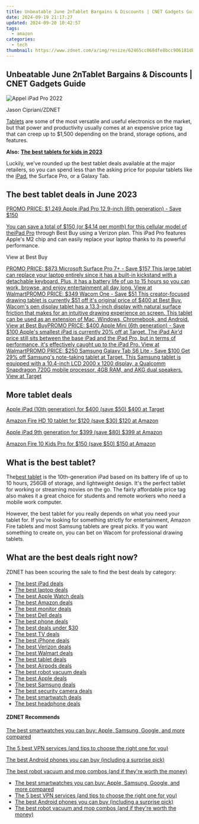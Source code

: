 ```yaml
---
title: Unbeatable June 2nTablet Bargains & Discounts | CNET Gadgets Guide
date: 2024-09-19 21:17:27
updated: 2024-09-20 10:42:57
tags:
  - amazon
categories:
  - tech
thumbnail: https://www.zdnet.com/a/img/resize/62465cc068dfe8bcc906181db437e01094b57527/2021/11/18/148ef08f-3588-47f0-9242-cb0ed67230ff/blackfridaytablets.png?width=278&height=156&fit=crop&format=pjpg&auto=webp
---
```


## Unbeatable June 2nTablet Bargains & Discounts | CNET Gadgets Guide

![Appel iPad Pro 2022](https://www.zdnet.com/a/img/resize/615f34d5815fedeed082939623204dd51132144c/2022/10/21/eaa131b2-a52d-4cb3-97a5-b13f3bdb8ead/ade03df2-430a-4118-a2d3-0f2981b937aa.jpg?auto=webp&width=1280)

Jason Cipriani/ZDNET

[Tablets](https://www.zdnet.com/article/best-tablet/) are some of the most versatile and useful electronics on the market, but that power and productivity usually comes at an expensive price tag that can creep up to $1,500 depending on the brand, storage options, and features. 

**Also:** [**The best tablets for kids in 2023**](https://www.zdnet.com/article/best-kids-tablet/)

Luckily, we've rounded up the best tablet deals available at the major retailers, so you can spend less than the asking price for popular tablets like the [iPad](https://www.zdnet.com/article/best-ipad/), the Surface Pro, or a Galaxy Tab. 

## **The best tablet deals in June 2023**

[](https://shop-links.co/link/?url=https%3A%2F%2Fwww.bestbuy.com%2Fsite%2Fapple-12-9-inch-ipad-pro-latest-model-with-wi-fi-cellular-256gb-space-gray-verizon%2F6340892.p%3FskuId%3D6340892&publisher_slug=itechdaily19598&exclusive=1)

[](https://shop-links.co/link/?url=https%3A%2F%2Fwww.bestbuy.com%2Fsite%2Fapple-12-9-inch-ipad-pro-latest-model-with-wi-fi-cellular-256gb-space-gray-verizon%2F6340892.p%3FskuId%3D6340892&publisher_slug=itechdaily19598&exclusive=1)

[](https://shop-links.co/link/?url=https%3A%2F%2Fwww.bestbuy.com%2Fsite%2Fapple-12-9-inch-ipad-pro-latest-model-with-wi-fi-cellular-256gb-space-gray-verizon%2F6340892.p%3FskuId%3D6340892&publisher_slug=itechdaily19598&exclusive=1)

[](https://shop-links.co/link/?url=https%3A%2F%2Fwww.bestbuy.com%2Fsite%2Fapple-12-9-inch-ipad-pro-latest-model-with-wi-fi-cellular-256gb-space-gray-verizon%2F6340892.p%3FskuId%3D6340892&publisher_slug=itechdaily19598&exclusive=1)

[PROMO PRICE: $1,249 Apple iPad Pro 12.9-inch (6th generation) - Save $150](https://shop-links.co/link/?url=https%3A%2F%2Fwww.bestbuy.com%2Fsite%2Fapple-12-9-inch-ipad-pro-latest-model-with-wi-fi-cellular-256gb-space-gray-verizon%2F6340892.p%3FskuId%3D6340892&publisher_slug=itechdaily19598&exclusive=1)

[](https://shop-links.co/link/?url=https%3A%2F%2Fwww.bestbuy.com%2Fsite%2Fapple-12-9-inch-ipad-pro-latest-model-with-wi-fi-cellular-256gb-space-gray-verizon%2F6340892.p%3FskuId%3D6340892&publisher_slug=itechdaily19598&exclusive=1)

[You can save a total of $150 (or $4.14 per month) for this cellular model of the](https://shop-links.co/link/?url=https%3A%2F%2Fwww.bestbuy.com%2Fsite%2Fapple-12-9-inch-ipad-pro-latest-model-with-wi-fi-cellular-256gb-space-gray-verizon%2F6340892.p%3FskuId%3D6340892&publisher_slug=itechdaily19598&exclusive=1)[iPad Pro](https://www.zdnet.com/article/ipad-pro-2022-review/) through Best Buy using a Verizon plan. This iPad Pro features Apple's M2 chip and can easily replace your laptop thanks to its powerful performance. 

View at Best Buy

[PROMO PRICE: $873 Microsoft Surface Pro 7+ - Save $157 This large tablet can replace your laptop entirely since it has a built-in kickstand with a detachable keyboard. Plus, it has a battery life of up to 15 hours so you can work, browse, and enjoy entertainment all day long. View at Walmart](https://goto.walmart.com/c/5597632/565706/9383?sharedid=zdnet&partnerpropertyid=1980086&u=https%3A%2F%2Fwww.walmart.com%2Fip%2FRestored-Microsoft-Surface-Pro-7-12-3-Touch-16GB-256GB-SSD-Core-i7-1065G7-1-3GHz-Win10H-Matte-Black-Refurbished%2F2748695731&subId1=zd-__COM_CLICK_ID__-dtp)[PROMO PRICE: $349 Wacom One - Save $51 This creator-focused drawing tablet is currently $51 off it's original price of $400 at Best Buy. Wacom's pen display tablet has a 13.3-inch display with natural surface friction that makes for an intuitive drawing experience on screen. This tablet can be used as an extension of Mac, Windows, Chromebook, and Android. View at Best Buy](https://shop-links.co/link/?url=https%3A%2F%2Fwww.bestbuy.com%2Fsite%2Fwacom-one-drawing-tablet-with-screen-13-3-pen-display-for-mac-pc-chromebook-android-flint-white%2F6393542.p%3FskuId%3D6393542&publisher_slug=itechdaily19598&exclusive=1)[PROMO PRICE: $400 Apple Mini (6th generation) - Save $100 Apple's smallest iPad is currently 20% off at Target. The iPad Air'd price still sits between the base iPad and the iPad Pro, but in terms of performance, it's effectively caught up to the iPad Pro. View at Walmart](https://goto.walmart.com/c/159047/565706/9383?&sharedid=zdnet&partnerpropertyid=1980086&u=https%3A%2F%2Fwww.walmart.com%2Fip%2FPre-Owned-Apple-iPad-Mini-5-7-9-A2126-Unlocked-All-Colors-Capacity-WiFi-Cellular-Good%2F187697979&subId1=zd-%5F%5FCOM%5FCLICK%5FID%5F%5F-dtp)[PROMO PRICE: $250 Samsung Galaxy Tab S6 Lite - Save $100 Get 29% off Samsung's note-taking tablet at Target. This Samsung tablet is equipped with a 10.4-inch LCD 2000 x 1200 display, a Qualcomm Snapdragon 720G mobile processor, 4GB RAM, and AKG dual speakers. View at Target](https://shop-links.co/link/?url=https%3A%2F%2Fwww.target.com%2Fp%2Fsamsung-galaxy-tab-s6-lite-sm-p610nzaaxar%2F-%2FA-80851010&publisher_slug=itechdaily19598&exclusive=1)

## **More tablet deals**

[Apple iPad (10th generation) for $400 (save $50) $400 at Target](https://shop-links.co/link/?url=https%3A%2F%2Fwww.target.com%2Fp%2Fapple-ipad-10-9-inch-wi-fi-2022-10th-generation%2F-%2FA-87877683&publisher%5Fslug=zdnet&article%5Fname=the%20best%20tablet%20deals%20in%20june%202023&article%5Furl=https%3A%2F%2Fwww.zdnet.com%2Farticle%2Ftablet-deals%2F&exclusive=1&u1=zd-%5F%5FCOM%5FCLICK%5FID%5F%5F-dtp)

[Amazon Fire HD 10 tablet for $120 (save $30) $120 at Amazon](https://buy.geni.us/Proxy.ashx?TSID=368250&GR%5FURL=https%3A%2F%2Fwww.amazon.com%2FFire-HD-10-tablet%2Fdp%2FB08F6L6HVP%3Ftag%3Dzd-buy-button-20%26ascsubtag%3D%5F%5FCOM%5FCLICK%5FID%5F%5F%7C198b301c-7539-4882-a397-60f7cbd677a3%7Cdtp&dtb=1)

[Apple iPad 9th generation for $399 (save $80) $399 at Amazon](https://buy.geni.us/Proxy.ashx?TSID=368250&GR%5FURL=https%3A%2F%2Fwww.amazon.com%2F2021-Apple-10-2-inch-Wi-Fi-256GB%2Fdp%2FB09G96TFF7%3Ftag%3Dzd-buy-button-20%26ascsubtag%3D%5F%5FCOM%5FCLICK%5FID%5F%5F%7C198b301c-7539-4882-a397-60f7cbd677a3%7Cdtp&dtb=1)

[Amazon Fire 10 Kids Pro for $150 (save $50) $150 at Amazon](https://buy.geni.us/Proxy.ashx?TSID=368250&GR%5FURL=https%3A%2F%2Fwww.amazon.com%2FFire-HD-10-Kids-Pro-tablet%2Fdp%2FB08F5LWB6R%2Fref%3Dsr%5F1%5F2%5Fffob%5Fsspa%3Ftag%3Dzd-buy-button-20%26ascsubtag%3D%5F%5FCOM%5FCLICK%5FID%5F%5F%7C198b301c-7539-4882-a397-60f7cbd677a3%7Cdtp&dtb=1)

## What is the best tablet?

The[best tablet](https://www.zdnet.com/article/best-tablet/) is the 10th-generation iPad based on its battery life of up to 10 hours, 256GB of storage, and lightweight design. It's the perfect tablet for working or streaming movies on the go. The fairly affordable price tag also makes it a great choice for students and remote workers who need a mobile work computer. 

However, the best tablet for you really depends on what you need your tablet for. If you're looking for something strictly for entertainment, Amazon Fire tablets and most Samsung tablets are great picks. If you want something to create on, you can bet on Wacom for professional drawing tablets. 

## What are the best deals right now?

ZDNET has been scouring the sale to find the best deals by category: 

* [The best iPad deals](https://www.zdnet.com/article/ipad-deals//)
* [The best laptop deals](https://www.zdnet.com/article/laptop-deals/)
* [The best Apple Watch deals](https://www.zdnet.com/article/apple-watch-deals/)
* [The best Amazon deals](https://www.zdnet.com/article/amazon-deals/)
* [The best monitor deals](https://www.zdnet.com/home-and-office/monitor-deals/)
* [The best Dell deals](https://www.zdnet.com/article/dell-deals/)
* [The best phone deals](https://www.zdnet.com/article/phone-deals/)
* [The best deals under $30](https://www.zdnet.com/home-and-office/deals-under-30/)
* [The best TV deals](https://www.zdnet.com/home-and-office/home-entertainment/best-tv/)
* [The best iPhone deals](https://www.zdnet.com/article/iphone-deals/)
* [The best Verizon deals](https://www.zdnet.com/article/verizon-deals/)
* [The best Walmart deals](https://www.zdnet.com/article/walmart-deals/)
* [The best tablet deals](https://www.zdnet.com/article/tablet-deals/)
* [The best Airpods deals](https://www.zdnet.com/article/airpods-deals/)
* [The best robot vacuum deals](https://www.zdnet.com/home-and-office/robot-vacuum-deals/)
* [The best Apple deals](https://www.zdnet.com/article/apple-deals/)
* [The best Samsung deals](https://www.zdnet.com/article/samsung-deals/)
* [The best security camera deals](https://www.zdnet.com/home-and-office/smart-home/security-camera-deals/)
* [The best smartwatch deals](https://www.zdnet.com/article/best-smartwatch-deals/)
* [The best headphone deals](https://www.zdnet.com/article/headphone-deals/)

#### **ZDNET** Recommends

[The best smartwatches you can buy: Apple, Samsung, Google, and more compared](https://www.zdnet.com/article/best-smartwatch/ "The best smartwatches you can buy: Apple, Samsung, Google, and more compared")

[The 5 best VPN services (and tips to choose the right one for you)](https://www.zdnet.com/article/best-vpn/ "The 5 best VPN services (and tips to choose the right one for you)")

[The best Android phones you can buy (including a surprise pick)](https://www.zdnet.com/article/best-android-phone/ "The best Android phones you can buy (including a surprise pick)")

[The best robot vacuum and mop combos (and if they're worth the money)](https://www.zdnet.com/article/best-robot-vacuum-mop/ "The best robot vacuum and mop combos (and if they're worth the money)")

* [The best smartwatches you can buy: Apple, Samsung, Google, and more compared](https://www.zdnet.com/article/best-smartwatch/ "The best smartwatches you can buy: Apple, Samsung, Google, and more compared")
* [The 5 best VPN services (and tips to choose the right one for you)](https://www.zdnet.com/article/best-vpn/ "The 5 best VPN services (and tips to choose the right one for you)")
* [The best Android phones you can buy (including a surprise pick)](https://www.zdnet.com/article/best-android-phone/ "The best Android phones you can buy (including a surprise pick)")
* [The best robot vacuum and mop combos (and if they're worth the money)](https://www.zdnet.com/article/best-robot-vacuum-mop/ "The best robot vacuum and mop combos (and if they're worth the money)")

<ins class="adsbygoogle"
     style="display:block"
     data-ad-format="autorelaxed"
     data-ad-client="ca-pub-7571918770474297"
     data-ad-slot="1223367746"></ins>



<ins class="adsbygoogle"
     style="display:block"
     data-ad-client="ca-pub-7571918770474297"
     data-ad-slot="8358498916"
     data-ad-format="auto"
     data-full-width-responsive="true"></ins>
